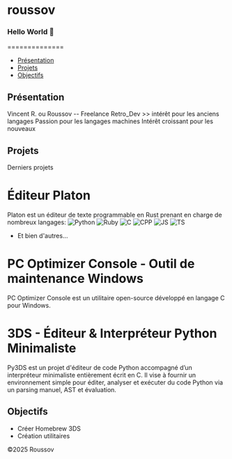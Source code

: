 # roussov
### Hello World 👋

==============

*   [Présentation](#presentation)
*   [Projets](#projets)
*   [Objectifs](#objectifs)

Présentation
------------
Vincent R. ou Roussov -- Freelance 
Retro_Dev >> intérêt pour les anciens langages
Passion pour les langages machines
Intérêt croissant pour les nouveaux 




Projets
--------

Derniers projets

# Éditeur Platon
Platon est un éditeur de texte programmable en Rust prenant en charge de nombreux langages:
![Python](https://img.shields.io/badge/Python-ffffff?logo=python&style=flat&color=05e851&logoColor=3776AB)
![Ruby](https://img.shields.io/badge/Ruby-ffffff?logo=ruby&style=flat&color=ffffff&logoColor=CC342D)
![C](https://img.shields.io/badge/C-ffffff?logo=c&style=flat&color=ffffff&logoColor=A8B9CC)
![CPP](https://img.shields.io/badge/CPP-ffffff?logo=cplusplus&style=flat&color=ffffff&logoColor=00599C)
![JS](https://img.shields.io/badge/JS-ffffff?logo=javascript&style=flat&color=ffffff&logoColor=F7DF1E)
![TS](https://img.shields.io/badge/TS-ffffff?logo=typescript&style=flat&color=ffffff&logoColor=3178C6)



* Et bien d'autres...

# PC Optimizer Console - Outil de maintenance Windows
PC Optimizer Console est un utilitaire open-source développé en langage C pour Windows.

# 3DS - Éditeur & Interpréteur Python Minimaliste
Py3DS est un projet d'éditeur de code Python accompagné d’un interpréteur minimaliste entièrement écrit en C. Il vise à fournir un environnement simple pour éditer, analyser et exécuter du code Python via un parsing manuel, AST et évaluation.




Objectifs
-------
* Créer Homebrew 3DS
* Création utilitaires



©2025 Roussov 


